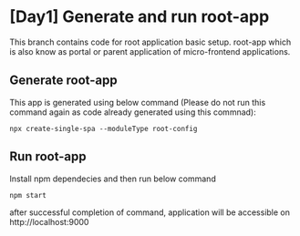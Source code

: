 
# [Day1] Generate and run root-app

This branch contains code for root application basic setup.
root-app which is also know as portal or parent application of micro-frontend applications.


## Generate root-app
This app is generated using below command (Please do not run this command again as code already generated using this commnad): 

`npx create-single-spa --moduleType root-config`

## Run root-app

Install npm dependecies and then run below command

`npm start`

after successful completion of command, application will be accessible on http://localhost:9000
